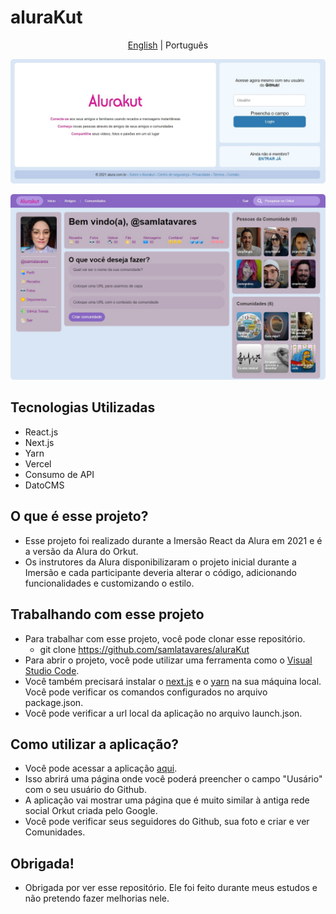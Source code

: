 # aluraKut

<p align="center">
	<a href="https://github.com/samlatavares/aluraKut/blob/main/README.md">English</a> | <span>Português</span>
</p>

<img id="image_login" style="border-radius: 5px" src="https://github.com/samlatavares/aluraKut/blob/main/images/alurakut_home.jpg" alt="Screenshot da página de login."></img>

<img id="image_main" style="border-radius: 5px" src="https://github.com/samlatavares/aluraKut/blob/main/images/alurakut_main.jpg" alt="Screenshot da página principal, depois do login."></img>

## Tecnologias Utilizadas
- React.js
- Next.js
- Yarn
- Vercel
- Consumo de API
- DatoCMS

## O que é esse projeto?
- Esse projeto foi realizado durante a Imersão React da Alura em 2021 e é a versão da Alura do Orkut.
- Os instrutores da Alura disponibilizaram o projeto inicial durante a Imersão e cada participante deveria alterar o código, adicionando funcionalidades e customizando o estilo.

## Trabalhando com esse projeto
- Para trabalhar com esse projeto, você pode clonar esse repositório.
	- git clone https://github.com/samlatavares/aluraKut
- Para abrir o projeto, você pode utilizar uma ferramenta como o <a href="https://code.visualstudio.com/download" target="_blank">Visual Studio Code</a>.
- Você também precisará instalar o <a href="https://nextjs.org/docs" target="_blank">next.js</a> e o <a href="https://yarnpkg.com/getting-started" target="_blank">yarn</a> na sua máquina local. Você pode verificar os comandos configurados no arquivo package.json.
- Você pode verificar a url local da aplicação no arquivo launch.json.

## Como utilizar a aplicação?
- Você pode acessar a aplicação <a href="https://alurakut-olive-delta.vercel.app/login" target="_blank">aqui</a>.
- Isso abrirá uma página onde você poderá preencher o campo "Uusário" com o seu usuário do Github.
- A aplicação vai mostrar uma página que é muito similar à antiga rede social Orkut criada pelo Google.
- Você pode verificar seus seguidores do Github, sua foto e criar e ver Comunidades.
	
## Obrigada!
- Obrigada por ver esse repositório. Ele foi feito durante meus estudos e não pretendo fazer melhorias nele.